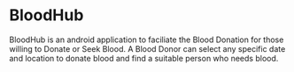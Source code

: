 # BloodHub
BloodHub is an android application to faciliate the Blood Donation for those willing to Donate or Seek Blood.   A Blood Donor can select any specific date and location to donate blood and find a suitable person who needs blood.
